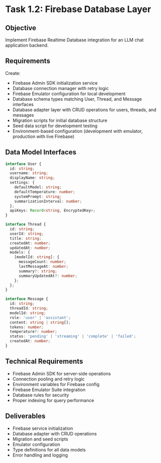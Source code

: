 # Task 1.2: Firebase Database Layer

## Objective
Implement Firebase Realtime Database integration for an LLM chat application backend.

## Requirements
Create:
- Firebase Admin SDK initialization service
- Database connection manager with retry logic
- Firebase Emulator configuration for local development
- Database schema types matching User, Thread, and Message interfaces
- Database adapter layer with CRUD operations for users, threads, and messages
- Migration scripts for initial database structure
- Seed data script for development testing
- Environment-based configuration (development with emulator, production with live Firebase)

## Data Model Interfaces
```typescript
interface User {
  id: string;
  username: string;
  displayName: string;
  settings: {
    defaultModel: string;
    defaultTemperature: number;
    systemPrompt: string;
    summarizationInterval: number;
  };
  apiKeys: Record<string, EncryptedKey>;
}

interface Thread {
  id: string;
  userId: string;
  title: string;
  createdAt: number;
  updatedAt: number;
  models: {
    [modelId: string]: {
      messageCount: number;
      lastMessageAt: number;
      summary?: string;
      summaryUpdatedAt?: number;
    };
  };
}

interface Message {
  id: string;
  threadId: string;
  modelId: string;
  role: 'user' | 'assistant';
  content: string | string[];
  tokens: number;
  temperature?: number;
  status: 'pending' | 'streaming' | 'complete' | 'failed';
  createdAt: number;
}
```

## Technical Requirements
- Firebase Admin SDK for server-side operations
- Connection pooling and retry logic
- Environment variables for Firebase config
- Firebase Emulator Suite integration
- Database rules for security
- Proper indexing for query performance

## Deliverables
- Firebase service initialization
- Database adapter with CRUD operations
- Migration and seed scripts
- Emulator configuration
- Type definitions for all data models
- Error handling and logging